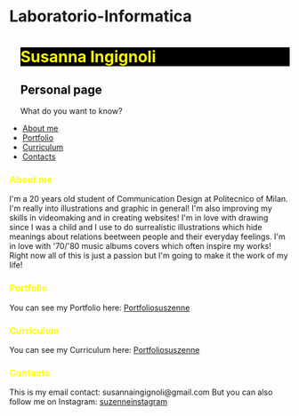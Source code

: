 # Laboratorio-Informatica
<body background="https://www.google.it/search?biw=1517&bih=707&tbm=isch&sa=1&ei=BIqiWryfNoa9UfOwqIgN&q=galaxy+texture&oq=galaxy+texture&gs_l=psy-ab.3..0j0i7i30k1l4j0i7i5i30k1j0i30k1l4.10448.11693.0.12118.6.6.0.0.0.0.178.593.1j4.5.0....0...1c.1.64.psy-ab..1.5.589...0i13k1.0.x97rmxmglRc#imgrc=CsftkO38GOsTQM:">
</body>
<p>
<h1 style="color:yellow;background-color:black;margin-left:20px"> Susanna Ingignoli </h1>
<h2 style="color:black;margin-left:20px">Personal page</h2>

<p style="margin-left:20px">
What do you want to know?
<ul>
<li> <a href="#Aboutme">About me</a> </li>
<li> <a href="#Portfolio">Portfolio</a> </li>
<li> <a href="#Curriculum">Curriculum</a> </li>
<li> <a href="#Contacts">Contacts</a> </li>
</ul>
</p>

<p style="margin-left:20px">
<h3 style="color:yellow" id="About me">About me</h3>
I'm a 20 years old student of Communication Design at Politecnico of Milan. 
I'm really into illustrations and graphic in general!
I'm also improving my skills in videomaking and in creating websites!
I'm in love with drawing since I was a child and I use to do surrealistic illustrations which hide meanings about relations beetween people and their everyday feelings.
I'm in love with '70/'80 music albums covers which often inspire my works!
Right now all of this is just a passion but I'm going to make it the work of my life!  
</p>

<p style="margin-left:20px">
<h3 style="color:yellow" id="Portfolio">Portfolio</h3>
You can see my Portfolio here: <a href="https//:suszenneportfolio">Portfoliosuszenne</a>
</p>

<p style="margin-left:20px">
<h3 style="color:yellow" id="Curriculum">Curriculum</h3>
You can see my Curriculum here: <a href="https//:suszennecurriculum">Portfoliosuszenne</a>
</p>

<p style="margin-left:20px">
<h3 style="color:yellow" id="Contacts">Contacts</h3>
This is my email contact: susannaingignoli@gmail.com
But you can also follow me on Instagram: <a href="https://www.instagram.com/suszenne/">suzenneinstagram</a>
</p>
</p>
